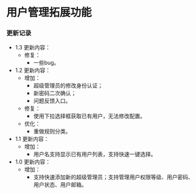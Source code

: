 # 用户管理拓展功能

### 更新记录
- 1.3 更新内容：
  - 修复：
    - 一些bug。
- 1.2 更新内容：
  - 增加：
    - 超级管理员的修改身份认证；
    - 新密码二次确认；
    - 问题反馈入口。
  - 修复：
    - 使用下拉选择框获取已有用户，无法修改配置。
  - 优化：
    - 重做规则分类。
- 1.1 更新内容：
  - 增加：
    - 用户名支持显示已有用户列表，支持快速一键选择。
- 1.0 更新内容：
  - 增加：
    - 支持快速添加新的超级管理员；支持管理用户权限等级、用户密码、用户状态、用户邮箱。
